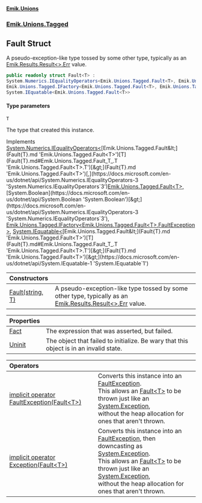 #### [Emik.Unions](index.md 'index')
### [Emik.Unions.Tagged](Emik.Unions.Tagged.md 'Emik.Unions.Tagged')

## Fault<T> Struct

A pseudo-exception-like type tossed by some other type, typically as an [Emik.Results.Result&lt;&gt;.Err](https://docs.microsoft.com/en-us/dotnet/api/Emik.Results.Result-2.Err 'Emik.Results.Result`2.Err') value.

```csharp
public readonly struct Fault<T> :
System.Numerics.IEqualityOperators<Emik.Unions.Tagged.Fault<T>, Emik.Unions.Tagged.Fault<T>, bool>,
Emik.Unions.Tagged.IFactory<Emik.Unions.Tagged.Fault<T>, Emik.Unions.Tagged.FaultException>,
System.IEquatable<Emik.Unions.Tagged.Fault<T>>
```
#### Type parameters

<a name='Emik.Unions.Tagged.Fault_T_.T'></a>

`T`

The type that created this instance.

Implements [System.Numerics.IEqualityOperators&lt;](https://docs.microsoft.com/en-us/dotnet/api/System.Numerics.IEqualityOperators-3 'System.Numerics.IEqualityOperators`3')[Emik.Unions.Tagged.Fault&lt;](Fault{T}.md 'Emik.Unions.Tagged.Fault<T>')[T](Fault{T}.md#Emik.Unions.Tagged.Fault_T_.T 'Emik.Unions.Tagged.Fault<T>.T')[&gt;](Fault{T}.md 'Emik.Unions.Tagged.Fault<T>')[,](https://docs.microsoft.com/en-us/dotnet/api/System.Numerics.IEqualityOperators-3 'System.Numerics.IEqualityOperators`3')[Emik.Unions.Tagged.Fault&lt;](Fault{T}.md 'Emik.Unions.Tagged.Fault<T>')[T](Fault{T}.md#Emik.Unions.Tagged.Fault_T_.T 'Emik.Unions.Tagged.Fault<T>.T')[&gt;](Fault{T}.md 'Emik.Unions.Tagged.Fault<T>')[,](https://docs.microsoft.com/en-us/dotnet/api/System.Numerics.IEqualityOperators-3 'System.Numerics.IEqualityOperators`3')[System.Boolean](https://docs.microsoft.com/en-us/dotnet/api/System.Boolean 'System.Boolean')[&gt;](https://docs.microsoft.com/en-us/dotnet/api/System.Numerics.IEqualityOperators-3 'System.Numerics.IEqualityOperators`3'), [Emik.Unions.Tagged.IFactory&lt;](IFactory{T1,TType}.md 'Emik.Unions.Tagged.IFactory<T1,TType>')[Emik.Unions.Tagged.Fault&lt;](Fault{T}.md 'Emik.Unions.Tagged.Fault<T>')[T](Fault{T}.md#Emik.Unions.Tagged.Fault_T_.T 'Emik.Unions.Tagged.Fault<T>.T')[&gt;](Fault{T}.md 'Emik.Unions.Tagged.Fault<T>')[,](IFactory{T1,TType}.md 'Emik.Unions.Tagged.IFactory<T1,TType>')[FaultException](FaultException.md 'Emik.Unions.Tagged.FaultException')[&gt;](IFactory{T1,TType}.md 'Emik.Unions.Tagged.IFactory<T1,TType>'), [System.IEquatable&lt;](https://docs.microsoft.com/en-us/dotnet/api/System.IEquatable-1 'System.IEquatable`1')[Emik.Unions.Tagged.Fault&lt;](Fault{T}.md 'Emik.Unions.Tagged.Fault<T>')[T](Fault{T}.md#Emik.Unions.Tagged.Fault_T_.T 'Emik.Unions.Tagged.Fault<T>.T')[&gt;](Fault{T}.md 'Emik.Unions.Tagged.Fault<T>')[&gt;](https://docs.microsoft.com/en-us/dotnet/api/System.IEquatable-1 'System.IEquatable`1')

| Constructors | |
| :--- | :--- |
| [Fault(string, T)](Fault{T}..ctor(string,T).md 'Emik.Unions.Tagged.Fault<T>.Fault(string, T)') | A pseudo-exception-like type tossed by some other type, typically as an [Emik.Results.Result&lt;&gt;.Err](https://docs.microsoft.com/en-us/dotnet/api/Emik.Results.Result-2.Err 'Emik.Results.Result`2.Err') value. |

| Properties | |
| :--- | :--- |
| [Fact](Fault{T}.Fact.md 'Emik.Unions.Tagged.Fault<T>.Fact') | The expression that was asserted, but failed. |
| [Uninit](Fault{T}.Uninit.md 'Emik.Unions.Tagged.Fault<T>.Uninit') | The object that failed to initialize. Be wary that this object is in an invalid state. |

| Operators | |
| :--- | :--- |
| [implicit operator FaultException(Fault&lt;T&gt;)](Fault{T}.FaultException(Fault{T}).md 'Emik.Unions.Tagged.Fault<T>.op_Implicit Emik.Unions.Tagged.FaultException(Emik.Unions.Tagged.Fault<T>)') | Converts this instance into an [FaultException](FaultException.md 'Emik.Unions.Tagged.FaultException').<br/>This allows an [Fault&lt;T&gt;](Fault{T}.md 'Emik.Unions.Tagged.Fault<T>') to be thrown just like an [System.Exception](https://docs.microsoft.com/en-us/dotnet/api/System.Exception 'System.Exception'),<br/>without the heap allocation for ones that aren't thrown. |
| [implicit operator Exception(Fault&lt;T&gt;)](Fault{T}.Exception(Fault{T}).md 'Emik.Unions.Tagged.Fault<T>.op_Implicit System.Exception(Emik.Unions.Tagged.Fault<T>)') | Converts this instance into an [FaultException](FaultException.md 'Emik.Unions.Tagged.FaultException'), then downcasting as [System.Exception](https://docs.microsoft.com/en-us/dotnet/api/System.Exception 'System.Exception').<br/>This allows an [Fault&lt;T&gt;](Fault{T}.md 'Emik.Unions.Tagged.Fault<T>') to be thrown just like an [System.Exception](https://docs.microsoft.com/en-us/dotnet/api/System.Exception 'System.Exception'),<br/>without the heap allocation for ones that aren't thrown. |
